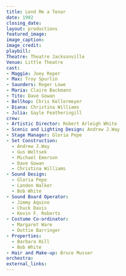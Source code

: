 ```yaml
---
title: Lend Me a Tenor
date: 1992
closing_date:
layout: productions
featured_image:
image_caption:
image_credit:
playbill:
Theatre: Theatre Jacksonville
Venue: Little Theatre
cast:
- Maggie: Joey Roper
- Max: Troy Spurlin
- Saunders: Roger Lowe
- Maria: Claire Backmann
- Tito: Dave Gowan
- Bellhop: Chris Kellermeyer
- Diana: Christina Williams
- Julia: Gayle Featheringill
crew:
- Artistic Director: Robert Arleigh White
- Scenic and Lighting Design: Andrew J.Way
- Stage Manager: Gloria Pepe
- Set Construction:
  - Andrew J.Way
  - Gus Weltsek
  - Michael Emerson
  - Dave Gowan
  - Christina Williams
- Sound Design:
  - Gloria Pepe
  - Landon Walker
  - Bob White
- Sound Board Operator:
  - Jimmy Aquino
  - Chuck Davis
  - Kevin F. Roberts
- Costume Co-ordinator:
  - Margaret Ware
  - Dottie Barringer
- Properties:
  - Barbara Hill
  - Bob White
- Hair and Make-up: Bruce Musser
orchestra:
external_links:
---
```

